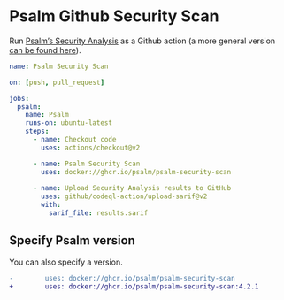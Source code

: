 # Psalm Github Security Scan

Run [Psalm’s Security Analysis](https://psalm.dev/docs/security_analysis/) as a Github action (a more general version [can be found here](https://github.com/psalm/psalm-github-actions)).

```yaml
name: Psalm Security Scan

on: [push, pull_request]

jobs:
  psalm:
    name: Psalm
    runs-on: ubuntu-latest
    steps:
      - name: Checkout code
        uses: actions/checkout@v2

      - name: Psalm Security Scan
        uses: docker://ghcr.io/psalm/psalm-security-scan
        
      - name: Upload Security Analysis results to GitHub
        uses: github/codeql-action/upload-sarif@v2
        with:
          sarif_file: results.sarif
```

## Specify Psalm version

You can also specify a version.

```diff
-        uses: docker://ghcr.io/psalm/psalm-security-scan
+        uses: docker://ghcr.io/psalm/psalm-security-scan:4.2.1
```
